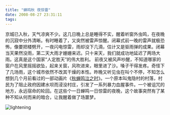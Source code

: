 ```yaml
---
title: "蝉鸣秋 夜惊雷"
date: 2008-08-27 23:31:11
tags:
---
```


京城已入秋，天气凉爽不少。这几日晚上总是睡得不实，醒着听窗外虫鸣，在夜晚的沉寂中分外清晰。有时睡着了，又突然被雷声惊醒。闭幕式前一晚的雷声就极恐怖，像要把楼劈开，一夜闪电惊雷，雨却没下几滴，估计又是驱雨弹的成果。闭幕当天果然没雨，第二天大雨才姗姗来迟。只十来天，我们就成功地延迟了两场大雨。这真是这个国家“人定胜天”的伟大胜利。 前夜又被风声吵醒，不知道哪家的窗户在风里摇摇欲坠，起来关窗，风吹进来，眼里进了沙。嗓子干得发疼。奇怪下了几场雨，这个城市依然不改其干燥的本性。昨晚又听见虫在叫个不停，不知怎么想到几个月前看过的一部动画片《[秋蝉鸣泣之时](http://www.douban.com/subject/1946839)》。一个原本叫鬼隐村的村落，村民为了阻止政府因建水坝而浸没村庄，引发了一系列暴力血腥事件。一个被诅咒的地方，永远宿命的轮回。在这些个一日蝉鸣一日惊雷的夜晚，这个故事突然有了某种不知从何而来的暗合，让我醒着做了场噩梦。 

![lightening](../../../images/2008/08/2294675874-67d9108132-o-11.jpg)